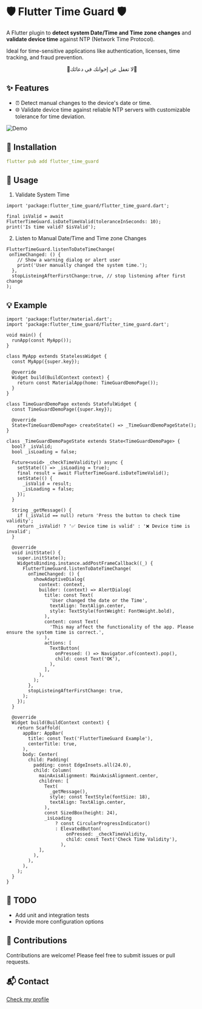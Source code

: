 # 🛡 Flutter Time Guard 🛡

A Flutter plugin to **detect system Date/Time and Time zone changes** and **validate device time** against NTP (Network Time Protocol).

Ideal for time-sensitive applications like authentication, licenses, time tracking, and fraud prevention.

 <center> 🔻لا تغفل عن إخوانك في دعائك🔻</center>
 
## ✨ Features

- ⏰ Detect manual changes to the device's date or time.
- 🌐 Validate device time against reliable NTP servers
  with customizable tolerance for time deviation.

![Demo](https://raw.githubusercontent.com/M-Yahia2011/flutter_time_guard/main/example/assets/demo.gif)


## 🔧 Installation

```yaml
flutter pub add flutter_time_guard
```

## 🚀 Usage
1. Validate System Time
```
import 'package:flutter_time_guard/flutter_time_guard.dart';

final isValid = await FlutterTimeGuard.isDateTimeValid(toleranceInSeconds: 10); 
print('Is time valid? $isValid');
```

2. Listen to Manual Date/Time and Time zone Changes
```
FlutterTimeGuard.listenToDateTimeChange(
 onTimeChanged: () {
    // Show a warning dialog or alert user
    print('User manually changed the system time.');
  },
  stopListeingAfterFirstChange:true, // stop listening after first change
);
```
## 💡 Example
```
import 'package:flutter/material.dart';
import 'package:flutter_time_guard/flutter_time_guard.dart';

void main() {
  runApp(const MyApp());
}

class MyApp extends StatelessWidget {
  const MyApp({super.key});

  @override
  Widget build(BuildContext context) {
    return const MaterialApp(home: TimeGuardDemoPage());
  }
}

class TimeGuardDemoPage extends StatefulWidget {
  const TimeGuardDemoPage({super.key});

  @override
  State<TimeGuardDemoPage> createState() => _TimeGuardDemoPageState();
}

class _TimeGuardDemoPageState extends State<TimeGuardDemoPage> {
  bool? _isValid;
  bool _isLoading = false;

  Future<void> _checkTimeValidity() async {
    setState(() => _isLoading = true);
    final result = await FlutterTimeGuard.isDateTimeValid(); 
    setState(() {
      _isValid = result;
      _isLoading = false;
    });
  }

  String _getMessage() {
    if (_isValid == null) return 'Press the button to check time validity';
    return _isValid! ? '✅ Device time is valid' : '❌ Device time is invalid';
  }

  @override
  void initState() {
    super.initState();
    WidgetsBinding.instance.addPostFrameCallback((_) {
      FlutterTimeGuard.listenToDateTimeChange(
        onTimeChanged: () {
          showAdaptiveDialog(
            context: context,
            builder: (context) => AlertDialog(
              title: const Text(
                'User changed the date or the Time',
                textAlign: TextAlign.center,
                style: TextStyle(fontWeight: FontWeight.bold),
              ),
              content: const Text(
                'This may affect the functionality of the app. Please ensure the system time is correct.',
              ),
              actions: [
                TextButton(
                  onPressed: () => Navigator.of(context).pop(),
                  child: const Text('OK'),
                ),
              ],
            ),
          );
        },
        stopListeingAfterFirstChange: true,
      );
    });
  }

  @override
  Widget build(BuildContext context) {
    return Scaffold(
      appBar: AppBar(
        title: const Text('FlutterTimeGuard Example'),
        centerTitle: true,
      ),
      body: Center(
        child: Padding(
          padding: const EdgeInsets.all(24.0),
          child: Column(
            mainAxisAlignment: MainAxisAlignment.center,
            children: [
              Text(
                _getMessage(),
                style: const TextStyle(fontSize: 18),
                textAlign: TextAlign.center,
              ),
              const SizedBox(height: 24),
              _isLoading
                  ? const CircularProgressIndicator()
                  : ElevatedButton(
                      onPressed: _checkTimeValidity,
                      child: const Text('Check Time Validity'),
                    ),
            ],
          ),
        ),
      ),
    );
  }
}
```

## 🧪 TODO
 - Add unit and integration tests
 - Provide more configuration options



## 🙌 Contributions
Contributions are welcome! Please feel free to submit issues or pull requests.

## 📬 Contact
[Check my profile](https://github.com/M-Yahia2011)

